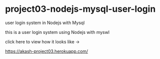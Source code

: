 # project03-nodejs-mysql-user-login
user login system in Nodejs with Mysql


this is a user login system using Nodejs with myswl


click here to view how it looks like -> 

https://akash-project03.herokuapp.com/

